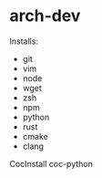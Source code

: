 # arch-dev

Installs: 
* git
* vim
* node
* wget
* zsh
* npm
* python
* rust
* cmake
* clang

CocInstall coc-python
